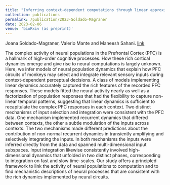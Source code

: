 ```yaml
---
title: "Inferring context-dependent computations through linear approximations of prefrontal cortex dynamics"
collection: publications
permalink: /publication/2023-Soldado-Magraner
date: 2023-02-06
venue: 'bioRxiv (as preprint)'
---
```


Joana Soldado-Magraner, Valerio Mante and Maneesh Sahani.
[link](https://www.biorxiv.org/content/10.1101/2023.02.06.527389v1.abstract)

The complex activity of neural populations in the Prefrontal Cortex (PFC) is a hallmark of high-order cognitive processes. How these rich cortical dynamics emerge and give rise to neural computations is largely unknown. Here, we infer models of neural population dynamics that explain how PFC circuits of monkeys may select and integrate relevant sensory inputs during context-dependent perceptual decisions. A class of models implementing linear dynamics accurately captured the rich features of the recorded PFC responses. These models fitted the neural activity nearly as well as a factorization of population responses that had the flexibility to capture non-linear temporal patterns, suggesting that linear dynamics is sufficient to recapitulate the complex PFC responses in each context. Two distinct mechanisms of input selection and integration were consistent with the PFC data. One mechanism implemented recurrent dynamics that differed between contexts, the other a subtle modulation of the inputs across contexts. The two mechanisms made different predictions about the contribution of non-normal recurrent dynamics in transiently amplifying and selectively integrating the inputs. In both mechanisms the inputs were inferred directly from the data and spanned multi-dimensional input subspaces. Input integration likewise consistently involved high-dimensional dynamics that unfolded in two distinct phases, corresponding to integration on fast and slow time-scales. Our study offers a principled framework to link the activity of neural populations to computation and to find mechanistic descriptions of neural processes that are consistent with the rich dynamics implemented by neural circuits.


